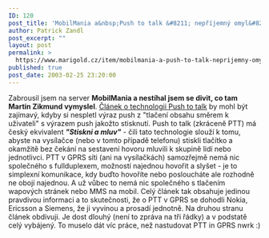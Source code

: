 ```yaml
---
ID: 120
post_title: 'MobilMania a&nbsp;Push to talk &#8211; nepříjemný omyl&#8230;'
author: Patrick Zandl
post_excerpt: ""
layout: post
permalink: >
  https://www.marigold.cz/item/mobilmania-a-push-to-talk-neprijemny-omyl
published: true
post_date: 2003-02-25 23:20:00
---
```

Zabrousil jsem na server <STRONG>MobilMania a nestíhal jsem se divit, co tam Martin Zikmund vymyslel</STRONG>. <A href="http://www.mobilmania.cz/Profi/AR.asp?ARI=104296" target=_blank>Článek o technologii Push to talk</A> by mohl být zajímavý, kdyby si nespletl výraz push z "tlačení obsahu směrem k uživateli" s výrazem push jakožto stisknutí. Push to talk (zkráceně PTT) má český ekvivalent <EM><STRONG>"Stiskni a mluv"</STRONG></EM> - čili tato technologie slouží k tomu, abyste na vysílačce (nebo v tomto případě telefonu) stiskli tlačítko a okamžitě bez čekání na sestavení hovoru mluvili k skupině lidí nebo jednotlivci. PTT v GPRS síti (ani na vysílačkách) samozřejmě nemá nic společného s fullduplexem, možností najednou hovořit a slyšet - je to simplexní komunikace, kdy buďto hovoříte nebo posloucháte ale rozhodně ne obojí najednou. A už vůbec to nemá nic společného s tlačením wapových stránek nebo MMS na mobil. Celý článek tak obsahuje jedinou pravdivou informaci a to skutečnosti, že o PTT v GPRS se dohodli Nokia, Ericsson a Siemens, že ji vyvinou a prosadí jednotně. Na druhou stranu článek obdivuji. Je dost dlouhý (není to zpráva na tři řádky) a v podstatě celý vybájený. To muselo dát víc práce, než nastudovat PTT in GPRS nwrk :)